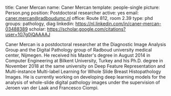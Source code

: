 title: Caner Mercan
name: Caner Mercan
template: people-single
picture: Person.png
position: Postdoctoral researcher
active: yes
email: caner.mercan@radboudumc.nl
office: Route 812, room 2.39
type: phd
groups: pathology, diag
linkedin: https://nl.linkedin.com/in/caner-mercan-03488389
scholar: https://scholar.google.com/citations?user=1G7g0jQAAAAJ

Caner Mercan is a postdoctoral researcher at the Diagnostic Image Analysis Group and the Digital Pathology group of Radboud university medical center, Nijmegen. He received his Master's degree in August 2014 in Computer Engineering at Bilkent University, Turkey and his Ph.D. degree in November 2018 at the same university on Deep Feature Representation and Multi-instance Multi-label Learning for Whole Slide Breast Histopathology Images. He is currently working on developing deep learning models for the analysis of whole-slide digital pathology images under the supervision of Jeroen van der Laak and Francesco Ciompi. 
